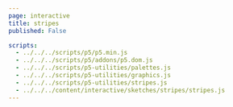```yaml
---
page: interactive
title: stripes
published: False

scripts:
  - ../../../scripts/p5/p5.min.js
  - ../../../scripts/p5/addons/p5.dom.js
  - ../../../scripts/p5-utilities/palettes.js
  - ../../../scripts/p5-utilities/graphics.js
  - ../../../scripts/p5-utilities/stripes.js
  - ../../../content/interactive/sketches/stripes/stripes.js
---
```


<div id="sketch" class="pl-5">
  <div id="stripes-holder">
  </div>
</div>

